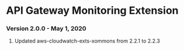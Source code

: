 # API Gateway Monitoring Extension

### Version 2.0.0 - May 1, 2020
1. Updated aws-cloudwatch-exts-xommons from 2.2.1 to 2.2.3

